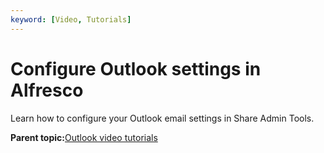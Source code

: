 ```yaml
---
keyword: [Video, Tutorials]
---
```


# Configure Outlook settings in Alfresco

Learn how to configure your Outlook email settings in Share Admin Tools.

  

**Parent topic:**[Outlook video tutorials](../topics/Outlook-video-tutorials.md)

